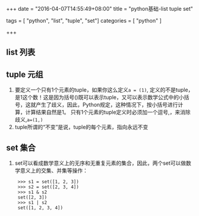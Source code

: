 +++
date = "2016-04-07T14:55:49+08:00"
title = "python基础-list tuple set"

tags = [ "python", "list", "tuple", "set"]
categories = [
  "python"
]

+++

## list 列表

## tuple 元组

1. 要定义一个只有1个元素的tuple，如果你这么定义`a = (1)`, 
    定义的不是tuple，是1这个数！这是因为括号()既可以表示tuple，又可以表示数学公式中的小括号，这就产生了歧义，因此，Python规定，这种情况下，按小括号进行计算，计算结果自然是1。 
    只有1个元素的tuple定义时必须加一个逗号,，来消除歧义,`a=(1,)`
2. tuple所谓的“不变”是说，tuple的每个元素，指向永远不变
<!--more-->

## set 集合

1. set可以看成数学意义上的无序和无重复元素的集合，因此，两个set可以做数学意义上的交集、并集等操作：

        >>> s1 = set([1, 2, 3])
        >>> s2 = set([2, 3, 4])
        >>> s1 & s2
        set([2, 3])
        >>> s1 | s2
        set([1, 2, 3, 4])
